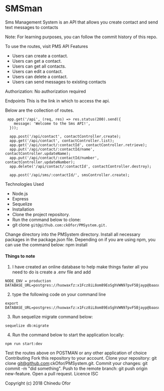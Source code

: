 # SMSman


Sms Management System is an API that allows you create contact and send text messages to contacts

Note: For learning purposes, you can follow the commit history of this repo.

To use the routes, visit PMS API
Features
* Users can create a contact.
* Users can get a contact.
* Users can get all contacts.
* Users can edit a contact.
* Users can delete a contact.
* Users can send messages to existing contacts

Authorization: No authorization required

Endpoints
This is the link in which to access the api.

Below are the collection of routes.
```
 app.get('/api', (req, res) => res.status(200).send({
    message: 'Welcome to the Sms API!',
  }));
  
  app.post('/api/contact', contactController.create);
  app.get('/api/contact', contactController.list);
  app.get('/api/contact/:contactId', contactController.retrieve);
  app.put('/api/contact/:contactId/name', contactController.updateName);
  app.put('/api/contact/:contactId/number', contactController.updateNumber);
  app.delete('/api/contact/:contactId', contactController.destroy);
  
  app.post('/api/sms/:contactId/', smsController.create);
```

Technologies Used
* Node.js
* Express
* Sequelize
* Installation
* Clone the project repository.
* Run the command below to clone:
* git clone ```git@github.com:ckOfor/PMSystem.git.```

Change directory into the PMSystem directory.
Install all necessary packages in the package.json file. Depending on if you are using npm, you can use the command below:
npm install

#### Things to note
1. I have created an online database to help make things faster all you need to do is create a .env file and add 
```
NODE_ENV = production
DATABASE_URL=postgres://huowaxfz:x1Fcz8iL8om89EoSghVWN97pvF5Bjayp@baasu.db.elephantsql.com:5432/huowaxfz
```

2. type the following code on your command line
```
export DATABASE_URL=postgres://huowaxfz:x1Fcz8iL8om89EoSghVWN97pvF5Bjayp@baasu.db.elephantsql.com:5432/huowaxfz
```

3. Run sequelize migrate command below:
```
sequelize db:migrate
```

4. Run the command below to start the application locally:
```
npm run start:dev
```

Test the routes above on POSTMAN or any other application of choice
Contributing
Fork this repository to your account.
Clone your repository: git clone git@github.com:ckOfor/PMSystem.git.
Commit your changes: git commit -m "did something".
Push to the remote branch: git push origin new-feature.
Open a pull request.
Licence
ISC

Copyright (c) 2018 Chinedu Ofor
